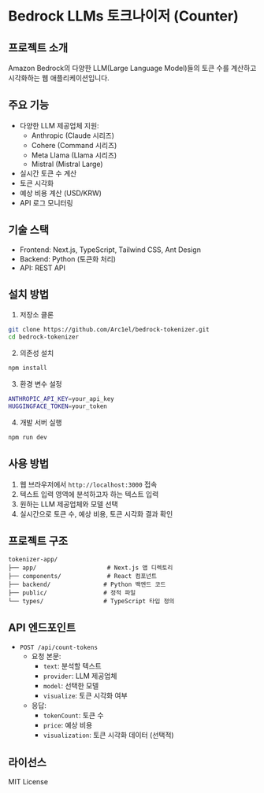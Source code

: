 # Bedrock LLMs 토크나이저 (Counter)

## 프로젝트 소개
Amazon Bedrock의 다양한 LLM(Large Language Model)들의 토큰 수를 계산하고 시각화하는 웹 애플리케이션입니다.

## 주요 기능
- 다양한 LLM 제공업체 지원:
  - Anthropic (Claude 시리즈)
  - Cohere (Command 시리즈)
  - Meta Llama (Llama 시리즈)
  - Mistral (Mistral Large)
- 실시간 토큰 수 계산
- 토큰 시각화
- 예상 비용 계산 (USD/KRW)
- API 로그 모니터링

## 기술 스택
- Frontend: Next.js, TypeScript, Tailwind CSS, Ant Design
- Backend: Python (토큰화 처리)
- API: REST API

## 설치 방법

1. 저장소 클론
```bash
git clone https://github.com/Arc1el/bedrock-tokenizer.git
cd bedrock-tokenizer
```

2. 의존성 설치
```bash
npm install
```

3. 환경 변수 설정
```bash
ANTHROPIC_API_KEY=your_api_key
HUGGINGFACE_TOKEN=your_token
```

4. 개발 서버 실행
```bash
npm run dev
```

## 사용 방법
1. 웹 브라우저에서 `http://localhost:3000` 접속
2. 텍스트 입력 영역에 분석하고자 하는 텍스트 입력
3. 원하는 LLM 제공업체와 모델 선택
4. 실시간으로 토큰 수, 예상 비용, 토큰 시각화 결과 확인

## 프로젝트 구조
```
tokenizer-app/
├── app/                    # Next.js 앱 디렉토리
├── components/             # React 컴포넌트
├── backend/               # Python 백엔드 코드
├── public/                # 정적 파일
└── types/                 # TypeScript 타입 정의
```

## API 엔드포인트
- `POST /api/count-tokens`
  - 요청 본문:
    - `text`: 분석할 텍스트
    - `provider`: LLM 제공업체
    - `model`: 선택한 모델
    - `visualize`: 토큰 시각화 여부
  - 응답:
    - `tokenCount`: 토큰 수
    - `price`: 예상 비용
    - `visualization`: 토큰 시각화 데이터 (선택적)

## 라이선스
MIT License
